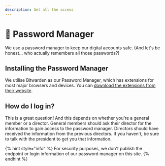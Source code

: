 ```yaml
---
description: Get all the access
---
```


# 🔑 Password Manager

We use a password manager to keep our digital accounts safe. (And let's be honest... who actually remembers all those passwords?)&#x20;

## Installing the Password Manager

We utilise Bitwarden as our Password Manager, which has extensions for most major browsers and devices. You can [download the extensions from their website](https://bitwarden.com/download/).

## How do I log in?

This is a great question! And this depends on whether you're a general member or a director. General members should ask their director for the information to gain access to the password manager. Directors should have received the information from the previous directors. If you haven't, be sure to talk with the president to get you that information.

{% hint style="info" %}
For security purposes, we don't publish the endpoint or login information of our password manager on this site.
{% endhint %}

